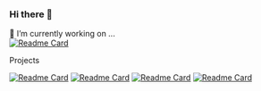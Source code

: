 ### Hi there 👋

<!--
**kimhanui/kimhanui** is a ✨ _special_ ✨ repository because its `README.md` (this file) appears on your GitHub profile.

Here are some ideas to get you started:
-->

🔭 I’m currently working on ...  
[![Readme Card](https://github-readme-stats.vercel.app/api/pin/?username=mu-in&repo=Sandbox)](https://gist.github.com/mu-in/Sandbox)

<!--
- 🌱 I’m currently learning ...
- 👯 I’m looking to collaborate on ...
- 🤔 I’m looking for help with ...
- 💬 Ask me about ...
- 📫 How to reach me: ...
- 😄 Pronouns: ...
- ⚡ Fun fact: ...
-->

Projects

[![Readme Card](https://github-readme-stats.vercel.app/api/pin/?username=Sejong-GG&repo=Sejong.GG)](https://gist.github.com/Sejong-GG/Sejong.GG)
[![Readme Card](https://github-readme-stats.vercel.app/api/pin/?username=kimhanui&repo=Heyjigi)](https://gist.github.com/kimhanui/Heyjigi)
[![Readme Card](https://github-readme-stats.vercel.app/api/pin/?username=kimhanui&repo=2020-InterfaceApp-api)](https://gist.github.com/kimhanui/2020-InterfaceApp-api)
[![Readme Card](https://github-readme-stats.vercel.app/api/pin/?username=kimhanui&repo=IF_CleanCode)](https://gist.github.com/kimhanui/IF_CleanCode)

